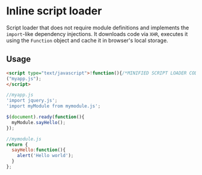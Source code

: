# Inline script loader

Script loader that does not require module definitions and implements the `import`-like dependency injections. It downloads code via `XHR`, executes it using the `Function` object and cache it in browser's local storage.

## Usage

```html
<script type="text/javascript">!function(){/*MINIFIED SCRIPT LOADER CODE*/}
("myapp.js");
</script>

```

```javascript
//myapp.js
'import jquery.js';
'import myModule from mymodule.js';

$(document).ready(function(){
  myModule.sayHello();
});
```

```javascript
//mymodule.js
return {
  sayHello:function(){
    alert('Hello world');
  }
};
```
